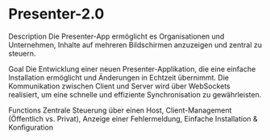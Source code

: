 # Presenter-2.0

Description
Die Presenter-App ermöglicht es Organisationen und Unternehmen, Inhalte auf mehreren Bildschirmen anzuzeigen und zentral zu steuern.

Goal
Die Entwicklung einer neuen Presenter-Applikation, die eine einfache Installation ermöglicht und Änderungen in Echtzeit übernimmt. 
Die Kommunikation zwischen Client und Server wird über WebSockets realisiert, um eine schnelle und effiziente Synchronisation zu gewährleisten.

Functions 
Zentrale Steuerung über einen Host, 
Client-Management (Öffentlich vs. Privat), 
Anzeige einer Fehlermeldung, 
Einfache Installation & Konfiguration 
